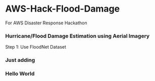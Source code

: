 # AWS-Hack-Flood-Damage
For AWS Disaster Response Hackathon

### Hurricane/Flood Damage Estimation using Aerial Imagery
Step 1: Use FloodNet Dataset
### Just adding

### Hello World

